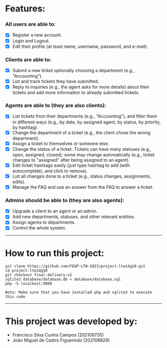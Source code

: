 # Features:
### All users are able to:
- [x] Register a new account.
- [x] Login and Logout.
- [x] Edit their profile (at least name, username, password, and e-mail).

### Clients are able to:

- [x] Submit a new ticket optionally choosing a department (e.g., "Accounting").
- [x] List and track tickets they have submitted.
- [x] Reply to inquiries (e.g., the agent asks for more details) about their tickets and add more information to already submitted tickets.

### Agents are able to (they are also clients):

- [x] List tickets from their departments (e.g., "Accounting"), and filter them in different ways (e.g., by date, by assigned agent, by status, by priority, by hashtag).
- [x] Change the department of a ticket (e.g., the client chose the wrong department).
- [x] Assign a ticket to themselves or someone else.
- [x] Change the status of a ticket. Tickets can have many statuses (e.g., open, assigned, closed); some may change automatically (e.g., ticket changes to "assigned" after being assigned to an agent).
- [x] Edit ticket hashtags easily (just type hashtag to add (with autocomplete), and click to remove).
- [x] List all changes done to a ticket (e.g., status changes, assignments, edits).
- [x] Manage the FAQ and use an answer from the FAQ to answer a ticket.

### Admins should be able to (they are also agents):

- [x] Upgrade a client to an agent or an admin.
- [x] Add new departments, statuses, and other relevant entities.
- [x] Assign agents to departments.
- [x] Control the whole system.

-----------------------------

# How to run this project:

```
git clone https://github.com/FEUP-LTW-2023/project-ltw14g10.git
cd project-ltw14g10
git checkout final-delivery-v2
sqlite3 database/database.db < database/database.sql
php -S localhost:9000
```
`Note: Make sure that you have installed php and sqlite3 to execute this code`

-----------------------------

# This project was developed by:

- Francisco Silva Cunha Campos (202108735)
- João Miguel de Castro Figueiredo (202108829)
